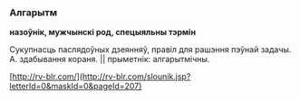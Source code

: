 ### Алгарытм
**назоўнік, мужчынскі род, спецыяльны тэрмін**

Сукупнасць паслядоўных дзеянняў, правіл для рашэння пэўнай задачы. А. здабывання кораня. || прыметнік: алгарытмічны.

<a rel="author">[http://rv-blr.com/](http://rv-blr.com/slounik.jsp?letterId=0&maskId=0&pageId=207)</a>
